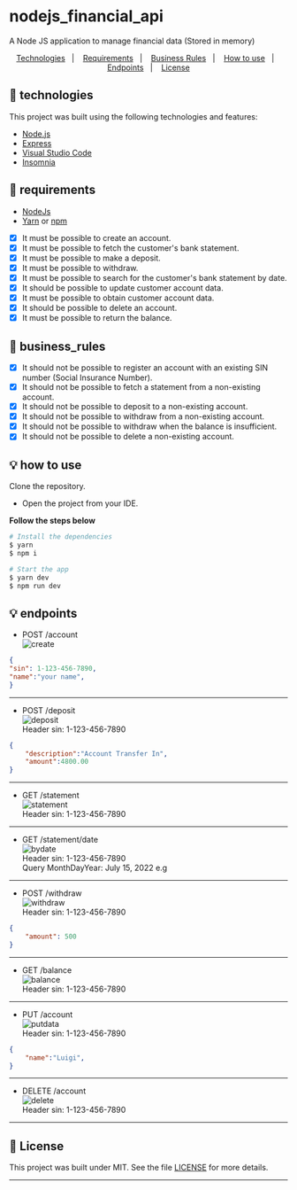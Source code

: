 # nodejs_financial_api
A Node JS application to manage financial data (Stored in memory)

<p align="center">
  <a href="#-technologies">Technologies</a>&nbsp;&nbsp;&nbsp;|&nbsp;&nbsp;&nbsp;
  <a href="#-requirements">Requirements</a>&nbsp;&nbsp;&nbsp;|&nbsp;&nbsp;&nbsp;
  <a href="#-business_rules">Business Rules</a>&nbsp;&nbsp;&nbsp;|&nbsp;&nbsp;&nbsp;
  <a href="#-how-to-use">How to use</a>&nbsp;&nbsp;&nbsp;|&nbsp;&nbsp;&nbsp;
  <a href="#-endpoints">Endpoints</a>&nbsp;&nbsp;&nbsp;|&nbsp;&nbsp;&nbsp;
  <a href="#-license">License</a>
</p>

## 🧪 technologies

This project was built using the following technologies and features:

- [Node.js](https://nodejs.org/en/)
- [Express](http://expressjs.com/)
- [Visual Studio Code](https://code.visualstudio.com/)
- [Insomnia](https://insomnia.rest/)

## 🧪 requirements

* [NodeJs](https://nodejs.org/en/)
* [Yarn](https://classic.yarnpkg.com/) or [npm](https://www.npmjs.com/package/npm)

- [x] It must be possible to create an account.
- [x] It must be possible to fetch the customer's bank statement.
- [x] It must be possible to make a deposit.
- [x] It must be possible to withdraw.
- [x] It must be possible to search for the customer's bank statement by date.
- [x] It should be possible to update customer account data.
- [x] It must be possible to obtain customer account data.
- [x] It should be possible to delete an account.
- [x] It must be possible to return the balance.

## 🧪 business_rules

- [x] It should not be possible to register an account with an existing SIN number (Social Insurance Number).
- [x] It should not be possible to fetch a statement from a non-existing account.
- [x] It should not be possible to deposit to a non-existing account.
- [x] It should not be possible to withdraw from a non-existing account.
- [x] It should not be possible to withdraw when the balance is insufficient.
- [x] It should not be possible to delete a non-existing account.

## 💡 how to use

 Clone the repository.
- Open the project from your IDE.

**Follow the steps below**

```bash
# Install the dependencies
$ yarn
$ npm i

# Start the app
$ yarn dev
$ npm run dev
```

## 💡 endpoints

- POST /account  </br>
![create](https://user-images.githubusercontent.com/72607039/179602602-e092ee6e-dd3c-408e-80bb-0910e218731b.JPG)


```json
{
"sin": 1-123-456-7890, 
"name":"your name",
}
```
-----
- POST /deposit </br>
![deposit](https://user-images.githubusercontent.com/72607039/179602679-107e6209-1640-4d45-8b60-f3234024bc6f.JPG)</br>
Header sin: 1-123-456-7890
```json
{
	"description":"Account Transfer In",
	"amount":4800.00
}
```
-----
- GET /statement </br>
![statement](https://user-images.githubusercontent.com/72607039/179602824-209dbd72-da57-426c-bbeb-809dc76802b9.JPG)</br>
Header sin: 1-123-456-7890
-----
- GET /statement/date </br>
![bydate](https://user-images.githubusercontent.com/72607039/179602872-71c865f1-ff94-40a5-bcdf-c1236b99ad6e.gif)</br>
Header sin: 1-123-456-7890 </br>
Query  MonthDayYear: July 15, 2022 e.g

-----
- POST /withdraw </br>
![withdraw](https://user-images.githubusercontent.com/72607039/179602923-5b611b17-04a9-4f3c-b6c1-e4318d3cf4ff.JPG)</br>
Header sin: 1-123-456-7890
```json
{
	"amount": 500
}
```
-----
- GET /balance</br>
![balance](https://user-images.githubusercontent.com/72607039/179602948-48041616-3d1a-4854-88a2-3868bc5de5d9.JPG)</br>
Header sin: 1-123-456-7890
-----
- PUT /account</br>
![putdata](https://user-images.githubusercontent.com/72607039/179602964-28511584-d4d5-462a-b22c-00b716cdda2a.JPG)</br>
Header sin: 1-123-456-7890
```json
{
	"name":"Luigi",
}
```
-----

- DELETE /account</br>
![delete](https://user-images.githubusercontent.com/72607039/179603016-16214939-85d0-410e-b1ce-9b309d03613b.JPG)</br>
Header sin: 1-123-456-7890
-----
## 📄 License

This project was built under MIT. See the file [LICENSE](LICENSE) for more details.

---



